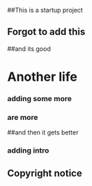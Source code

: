 ##This is a startup project

## Forgot to add this

##and its good

# Another life

### adding some more
### are more
##and then it gets better

### adding intro

## Copyright notice